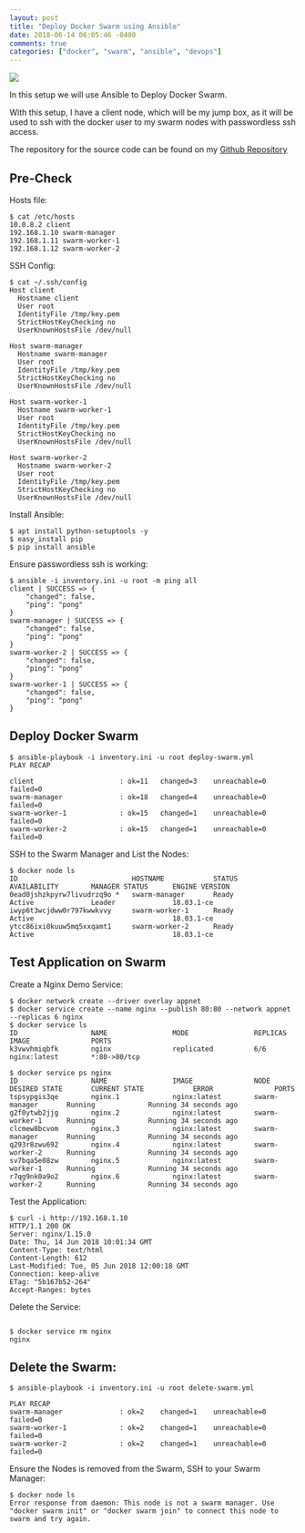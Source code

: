 ```yaml
---
layout: post
title: "Deploy Docker Swarm using Ansible"
date: 2018-06-14 06:05:46 -0400
comments: true
categories: ["docker", "swarm", "ansible", "devops"]
---
```


![](http://obj-cache.cloud.ruanbekker.com/docker-logo.png)

In this setup we will use Ansible to Deploy Docker Swarm.

With this setup, I have a client node, which will be my jump box, as it will be used to ssh with the docker user to my swarm nodes with passwordless ssh access.

The repository for the source code can be found on my [Github Repository](https://github.com/ruanbekker/ansible-docker-swarm)

<script id="mNCC" language="javascript">
    medianet_width = "728";
    medianet_height = "90";
    medianet_crid = "218284798";
    medianet_versionId = "3111299"; 
  </script>
<script src="//contextual.media.net/nmedianet.js?cid=8CUD78FSV"></script>

## Pre-Check

Hosts file: 

```
$ cat /etc/hosts
10.0.8.2 client
192.168.1.10 swarm-manager
192.168.1.11 swarm-worker-1
192.168.1.12 swarm-worker-2
```

SSH Config:

```
$ cat ~/.ssh/config 
Host client
  Hostname client
  User root
  IdentityFile /tmp/key.pem
  StrictHostKeyChecking no
  UserKnownHostsFile /dev/null

Host swarm-manager
  Hostname swarm-manager
  User root
  IdentityFile /tmp/key.pem
  StrictHostKeyChecking no
  UserKnownHostsFile /dev/null

Host swarm-worker-1
  Hostname swarm-worker-1
  User root
  IdentityFile /tmp/key.pem
  StrictHostKeyChecking no
  UserKnownHostsFile /dev/null

Host swarm-worker-2
  Hostname swarm-worker-2
  User root
  IdentityFile /tmp/key.pem
  StrictHostKeyChecking no
  UserKnownHostsFile /dev/null
```

Install Ansible:

```
$ apt install python-setuptools -y
$ easy_install pip
$ pip install ansible
```

Ensure passwordless ssh is working:

```
$ ansible -i inventory.ini -u root -m ping all
client | SUCCESS => {
    "changed": false, 
    "ping": "pong"
}
swarm-manager | SUCCESS => {
    "changed": false, 
    "ping": "pong"
}
swarm-worker-2 | SUCCESS => {
    "changed": false, 
    "ping": "pong"
}
swarm-worker-1 | SUCCESS => {
    "changed": false, 
    "ping": "pong"
}
```

## Deploy Docker Swarm

```
$ ansible-playbook -i inventory.ini -u root deploy-swarm.yml 
PLAY RECAP 

client                     : ok=11   changed=3    unreachable=0    failed=0   
swarm-manager              : ok=18   changed=4    unreachable=0    failed=0   
swarm-worker-1             : ok=15   changed=1    unreachable=0    failed=0   
swarm-worker-2             : ok=15   changed=1    unreachable=0    failed=0   
```

SSH to the Swarm Manager and List the Nodes:

```
$ docker node ls
ID                            HOSTNAME            STATUS              AVAILABILITY        MANAGER STATUS      ENGINE VERSION
0ead0jshzkpyrw7livudrzq9o *   swarm-manager       Ready               Active              Leader              18.03.1-ce
iwyp6t3wcjdww0r797kwwkvvy     swarm-worker-1      Ready               Active                                  18.03.1-ce
ytcc86ixi0kuuw5mq5xxqamt1     swarm-worker-2      Ready               Active                                  18.03.1-ce
```

## Test Application on Swarm

Create a Nginx Demo Service:

```
$ docker network create --driver overlay appnet
$ docker service create --name nginx --publish 80:80 --network appnet --replicas 6 nginx
$ docker service ls
ID                  NAME                MODE                REPLICAS            IMAGE               PORTS
k3vwvhmiqbfk        nginx               replicated          6/6                 nginx:latest        *:80->80/tcp

$ docker service ps nginx
ID                  NAME                IMAGE               NODE                DESIRED STATE       CURRENT STATE            ERROR               PORTS
tspsypgis3qe        nginx.1             nginx:latest        swarm-manager       Running             Running 34 seconds ago                       
g2f0ytwb2jjg        nginx.2             nginx:latest        swarm-worker-1      Running             Running 34 seconds ago                       
clcmew8bcvom        nginx.3             nginx:latest        swarm-manager       Running             Running 34 seconds ago                       
q293r8zwu692        nginx.4             nginx:latest        swarm-worker-2      Running             Running 34 seconds ago                       
sv7bqa5e08zw        nginx.5             nginx:latest        swarm-worker-1      Running             Running 34 seconds ago                       
r7qg9nk0a9o2        nginx.6             nginx:latest        swarm-worker-2      Running             Running 34 seconds ago   
```

Test the Application:

```
$ curl -i http://192.168.1.10
HTTP/1.1 200 OK
Server: nginx/1.15.0
Date: Thu, 14 Jun 2018 10:01:34 GMT
Content-Type: text/html
Content-Length: 612
Last-Modified: Tue, 05 Jun 2018 12:00:18 GMT
Connection: keep-alive
ETag: "5b167b52-264"
Accept-Ranges: bytes
```

Delete the Service:

```

$ docker service rm nginx
nginx
```

## Delete the Swarm:

```
$ ansible-playbook -i inventory.ini -u root delete-swarm.yml 

PLAY RECAP 
swarm-manager              : ok=2    changed=1    unreachable=0    failed=0   
swarm-worker-1             : ok=2    changed=1    unreachable=0    failed=0   
swarm-worker-2             : ok=2    changed=1    unreachable=0    failed=0   
```

Ensure the Nodes is removed from the Swarm, SSH to your Swarm Manager:

```
$ docker node ls
Error response from daemon: This node is not a swarm manager. Use "docker swarm init" or "docker swarm join" to connect this node to swarm and try again.
```


